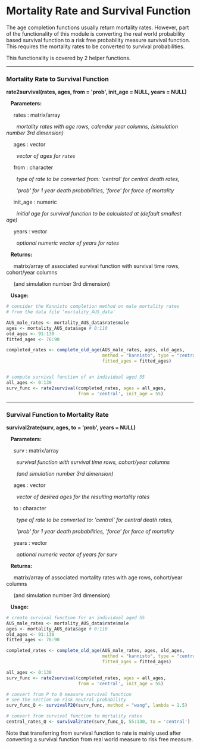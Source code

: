 # Mortality Rate and Survival Function

The age completion functions usually return mortality rates. However, part of the functionality
of this module is converting the real world probability based survival function to a risk free probability
measure survival function. This requires the mortality rates to be converted to survival 
probabilities. 

This functionality is covered by 2 helper functions.

---

### Mortality Rate to Survival Function

**rate2survival(rates, ages, from = 'prob', init_age = NULL, years = NULL)**

&nbsp;&nbsp; **Parameters:**

&nbsp;&nbsp;&nbsp;&nbsp; rates : matrix/array

&nbsp;&nbsp;&nbsp;&nbsp;&nbsp;&nbsp; *mortality rates with age rows, calendar year columns,
(simulation number 3rd dimension)*

&nbsp;&nbsp;&nbsp;&nbsp; ages : vector

&nbsp;&nbsp;&nbsp;&nbsp;&nbsp;&nbsp; *vector of ages for `rates`*

&nbsp;&nbsp;&nbsp;&nbsp; from : character

&nbsp;&nbsp;&nbsp;&nbsp;&nbsp;&nbsp; *type of rate to be converted from: 'central' for central death rates,*

&nbsp;&nbsp;&nbsp;&nbsp;&nbsp;&nbsp; *'prob' for 1 year death probabilities, 'force' for force of mortality*

&nbsp;&nbsp;&nbsp;&nbsp; init_age : numeric

&nbsp;&nbsp;&nbsp;&nbsp;&nbsp;&nbsp; *initial age for survival function to be calculated at (default smallest age)*

&nbsp;&nbsp;&nbsp;&nbsp; years : vector

&nbsp;&nbsp;&nbsp;&nbsp;&nbsp;&nbsp; *optional numeric vector of years for rates*

&nbsp;&nbsp; **Returns:**

&nbsp;&nbsp;&nbsp;&nbsp; matrix/array of associated survival function with survival time rows,
cohort/year columns

&nbsp;&nbsp;&nbsp;&nbsp; (and simulation number 3rd dimension)

&nbsp;&nbsp; **Usage:**

```r
# consider the Kannisto completion method on male mortality rates
# from the data file 'mortality_AUS_data'

AUS_male_rates <- mortality_AUS_data$rate$male
ages <- mortality_AUS_data$age # 0:110
old_ages <- 91:130
fitted_ages <- 76:90

completed_rates <- complete_old_age(AUS_male_rates, ages, old_ages,
                                    method = "kannisto", type = "central",
                                    fitted_ages = fitted_ages)


# compute survival function of an individual aged 55
all_ages <- 0:130
surv_func <- rate2survival(completed_rates, ages = all_ages,
                           from = 'central', init_age = 55)
```

---

### Survival Function to Mortality Rate

**survival2rate(surv, ages, to = 'prob', years = NULL)**

&nbsp;&nbsp; **Parameters:**

&nbsp;&nbsp;&nbsp;&nbsp; surv : matrix/array

&nbsp;&nbsp;&nbsp;&nbsp;&nbsp;&nbsp; *survival function with survival time rows,
cohort/year columns*

&nbsp;&nbsp;&nbsp;&nbsp;&nbsp;&nbsp; *(and simulation number 3rd dimension)*

&nbsp;&nbsp;&nbsp;&nbsp; ages : vector

&nbsp;&nbsp;&nbsp;&nbsp;&nbsp;&nbsp; *vector of desired ages for the resulting mortality rates*

&nbsp;&nbsp;&nbsp;&nbsp; to : character

&nbsp;&nbsp;&nbsp;&nbsp;&nbsp;&nbsp; *type of rate to be converted to: 'central' for central death rates,*

&nbsp;&nbsp;&nbsp;&nbsp;&nbsp;&nbsp; *'prob' for 1 year death probabilities, 'force' for force of mortality*

&nbsp;&nbsp;&nbsp;&nbsp; years : vector

&nbsp;&nbsp;&nbsp;&nbsp;&nbsp;&nbsp; *optional numeric vector of years for surv*

&nbsp;&nbsp; **Returns:**

&nbsp;&nbsp;&nbsp;&nbsp; matrix/array of associated mortality rates with age rows, cohort/year columns

&nbsp;&nbsp;&nbsp;&nbsp; (and simulation number 3rd dimension)

&nbsp;&nbsp; **Usage:**

```r
# create survival function for an individual aged 55
AUS_male_rates <- mortality_AUS_data$rate$male
ages <- mortality_AUS_data$age # 0:110
old_ages <- 91:130
fitted_ages <- 76:90

completed_rates <- complete_old_age(AUS_male_rates, ages, old_ages,
                                    method = "kannisto", type = "central",
                                    fitted_ages = fitted_ages)

all_ages <- 0:130
surv_func <- rate2survival(completed_rates, ages = all_ages,
                           from = 'central', init_age = 55)

# convert from P to Q measure survival function
# see the section on risk neutral probability
surv_func_Q <- survivalP2Q(surv_func, method = "wang", lambda = 1.5)

# convert from survival function to mortality rates
central_rates_Q <- survival2rate(surv_func_Q, 55:130, to = 'central')
```

Note that transferring from survival function to rate is mainly used after converting
a survival function from real world measure to risk free measure. 









